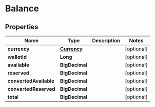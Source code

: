 

# Balance


## Properties

| Name | Type | Description | Notes |
|------------ | ------------- | ------------- | -------------|
|**currency** | [**Currency**](Currency.md) |  |  [optional] |
|**walletId** | **Long** |  |  [optional] |
|**available** | **BigDecimal** |  |  [optional] |
|**reserved** | **BigDecimal** |  |  [optional] |
|**convertedAvailable** | **BigDecimal** |  |  [optional] |
|**convertedReserved** | **BigDecimal** |  |  [optional] |
|**total** | **BigDecimal** |  |  [optional] |



